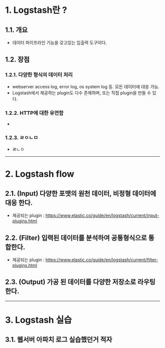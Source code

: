# 1. Logstash란 ?

## 1.1. 개요
* 데이터 파이프라인 기능을 갖고있는 입출력 도구이다.

## 1.2. 장점
### 1.2.1. 다양한 형식의 데이터 처리
* webserver access log, error log, os system log 등. 모든 데이터에 대응 가능.
* Logstash에서 제공하는 plugin도 다수 존재하며, 또는 직접 plugin을 만들 수 있다.
### 1.2.2. HTTP에 대한 유연함
* 
### 1.2.3. ㄹㅇㄴㅁ
* ㄻㄴㅇ

****

# 2. Logstash flow
## 2.1. (Input) 다양한 포맷의 원천 데이터, 비정형 데이터에 대응 한다.
* 제공되는 plugin : https://www.elastic.co/guide/en/logstash/current/input-plugins.html
## 2.2. (Filter) 입력된 데이터를 분석하여 공통형식으로 통합한다.
* 제공되는 plugin : https://www.elastic.co/guide/en/logstash/current/filter-plugins.html
## 2.3. (Output) 가공 된 데이터를 다양한 저장소로 라우팅한다.


****

# 3. Logstash 실습
## 3.1. 웹서버 아파치 로그 실습했던거 적자
